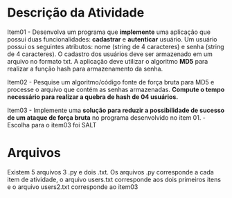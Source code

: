 # Descrição da Atividade
Item01 - Desenvolva um programa que **implemente** uma aplicação que possui duas funcionalidades: **cadastrar** e **autenticar** usuário. Um usuário possui os seguintes atributos: nome (string de 4 caracteres) e senha (string de 4 caracteres). O cadastro dos usuários deve ser armazenado em um arquivo no formato txt. A aplicação deve utilizar o algoritmo **MD5** para realizar a função hash para armazenamento da senha.

Item02 - Pesquise um algoritmo/código fonte de força bruta para MD5 e processe o arquivo que contém as senhas armazenadas. **Compute o tempo necessário para realizar a quebra de hash de 04 usuários.**

Item03 - Implemente uma **solução para reduzir a possibilidade de sucesso de um ataque de força bruta** no programa desenvolvido no item 01.
    - Escolha para o item03 foi SALT

# Arquivos
Existem 5 arquivos 3 .py e dois .txt. Os arquivos .py corresponde a cada item de atividade, o arquivo users.txt corresponde aos dois primeiros itens e o arquivo users2.txt corresponde ao item03
